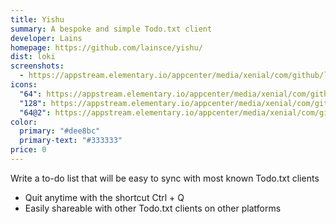 ```yaml
---
title: Yishu
summary: A bespoke and simple Todo.txt client
developer: Lains
homepage: https://github.com/lainsce/yishu/
dist: loki
screenshots:
  - https://appstream.elementary.io/appcenter/media/xenial/com/github/lainsce.yishu.desktop/9E299DFE5AC79C13FAEF7D8730758773/screenshots/image-1_orig.png
icons:
  "64": https://appstream.elementary.io/appcenter/media/xenial/com/github/lainsce.yishu.desktop/9E299DFE5AC79C13FAEF7D8730758773/icons/64x64/com.github.lainsce.yishu_com.github.lainsce.yishu.png
  "128": https://appstream.elementary.io/appcenter/media/xenial/com/github/lainsce.yishu.desktop/9E299DFE5AC79C13FAEF7D8730758773/icons/128x128/com.github.lainsce.yishu_com.github.lainsce.yishu.png
  "64@2": https://appstream.elementary.io/appcenter/media/xenial/com/github/lainsce.yishu.desktop/9E299DFE5AC79C13FAEF7D8730758773/icons/64x64@2/com.github.lainsce.yishu_com.github.lainsce.yishu.png
color:
  primary: "#dee8bc"
  primary-text: "#333333"
price: 0
---
```


<p>Write a to-do list that will be easy to sync with most known Todo.txt clients</p>
<ul>
  <li>Quit anytime with the shortcut Ctrl + Q</li>
  <li>Easily shareable with other Todo.txt clients on other platforms</li>
</ul>